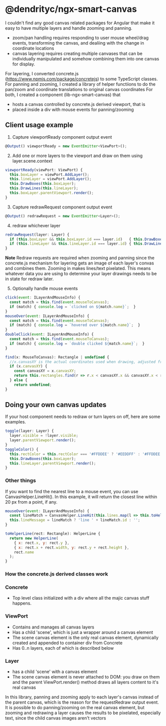 # @dendrityc/ngx-smart-canvas


I couldn't find any good  canvas related packages for Angular that make it easy to have multiple layers and handle zooming and panning.  
* zoom/pan handling requires responding to user mouse wheel/drag events, transforming the canvas, and dealiing with the change in coordinate locations
* canvas layering requires creating multiple canvases that can be individually manipulated and somehow combining them into one canvas for display.

For layering, I converted concrete.js (https://www.npmjs.com/package/concretejs) to some TypeScript classes.
For panning and zooming, I created a library of helper functiions to do the pan/zoom and coordinate translations to original canvas coordinates
For both, I created a component (lib-ngx-smart-canvas) that 
* hosts a canvas controlled by concrete.js derived viewport, that is
* placed inside a div with mouse events for panning/zooming

## Client usage example
1. Capture viewportReady component output event
```javascript
@Output() viewportReady = new EventEmitter<ViewPort>();
```
2.  Add one or more layers to the viewport and draw on them using layer.scene.context
```javascript
viewportReady(viewPort: ViewPort) {
  this.boxLayer = viewPort.AddLayer();
  this.lineLayer = viewPort.AddLayer();
  this.DrawBoxes(this.boxLayer);
  this.DrawLines(this.lineLayer);
  this.boxLayer.parentViewport.render();
}
``` 
3. Capture redrawRequest component output event
```javascript
@Output() redrawRequest = new EventEmitter<Layer>();
```
4. redraw whichever layer
```javascript
redrawRequest(layer: Layer) {
  if (this.boxLayer && this.boxLayer.id === layer.id)   { this.DrawBoxes(this.boxLayer); }
  if (this.lineLayer && this.lineLayer.id === layer.id) { this.DrawLines(this.lineLayer); }    
}
```
**Note** Redraw requests are required when zooming and panning since the concrete.js mechanism for layering gets an image of each layer's convas and combines them.  Zooming  in makes lines/text pixelated.  This means whatever data you are using to determine your layer drawings needs to be in state for redraw later.

5. Optionally handle mouse events
```javascript
click(event: ILayerAndMouseInfo) {
  const match = this.find(event.mouseToCanvas);
  if (match) { console.log = `clicked on ${match.name}`;  }
}
mouseOver(event: ILayerAndMouseInfo) {
  const match = this.find(event.mouseToCanvas);
  if (match) { console.log = `hovered over ${match.name}`;  }
}
doubleClick(event: ILayerAndMouseInfo) {
  const match = this.find(event.mouseToCanvas);
  if (match) { console.log = `double clicked ${match.name}`;  }
}

find(x: MouseToCanvas): Rectangle | undefined {
  //x.canvasXY is the actual coordinates used when drawing, adjusted from the mouse/xy based on current pan/zoom transformations
  if (x.canvasXY) {
    const canvasXY = x.canvasXY;
    return this.rectangles.find(r => r.x < canvasXY.x && canvasXY.x < r.x + r.width && r.y < canvasXY.y && canvasXY.y < r.y + r.height);
  } else {
    return undefined;
}
```
## Doing your own canvas updates
If your host component needs to redraw or turn layers on off, here are some examples.

```javascript
toggle(layer: Layer) {
  layer.visible = !layer.visible;
  layer.parentViewport.render();
}
toggleColor() {
  this.rectColor = this.rectColor === '#FFDDEE' ? '#EEDDFF' : '#FFDDEE';   
  this.DrawBoxes(this.boxLayer);
  this.lineLayer.parentViewport.render();
}
```
### Other things

If you want to find the nearest line to a mouse event, you can use CanvasHelper.LineHit().  In this example, it will return the closest line  within
20 px from a point, if any.
```javascript
mouseOver(event: ILayerAndMouseInfo) {
  const lineMatch = CanvasHelper.LineHit(this.lines.map(l => this.toHelperLine(l)), event.mouseToCanvas.canvasXY as IHelperPoint, 20);
  this.lineMessage = lineMatch ? 'line ' + lineMatch.id : '';
}

toHelperLine(rect: Rectangle): HelperLine {
  return new HelperLine(
    { x: rect.x, y: rect.y },
    { x: rect.x + rect.width, y: rect.y + rect.height },
    rect.name
  );
}
```

### How the concrete.js derived classes work
### Concrete
* Top level class initialized with a div where all the majic canvas stuff happens.

### ViewPort
* Contains and manages all canvas layers
* Has a child 'scene', which is just a wrapper around a canvas element
* The scene canvas element is the only real canvas element, dynamically created and appended to container div from Concrete
* Has 0..n layers, each of which is described below

### Layer 
* has a child 'scene' with a canvas element
* The scene canvas element is never attached to DOM: you draw on them and the parent ViewPort.render() method draws all layers content to it's real canvas

In this library, panning and zooming apply to each layer's canvas instead of the parent canvas, which is the reason for the requestRedraw output event.  It is 
possible to do panning/zooming on the real canvas element, but zooming and redrawing a layer causes the results to be pixelated, especially text, since 
the child canvas images aren't vectors
